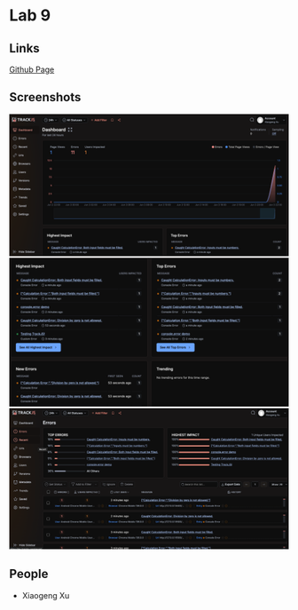# Lab 9

## Links
[Github Page](https://octfog.github.io/Lab9_Starter/)

## Screenshots
![Dashboard-a](./Screenshot-0.png)
![Dashboard-b](./Screenshot-1.png)
![Errors](./Screenshot-2.png)
## People
- Xiaogeng Xu



